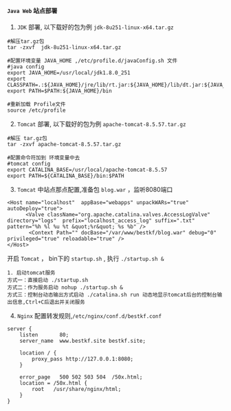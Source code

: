 #### `Java Web` 站点部署

1. `JDK` 部署, 以下载好的包为例 `jdk-8u251-linux-x64.tar.gz`

```
#解压tar.gz包
tar -zxvf  jdk-8u251-linux-x64.tar.gz

#配置环境变量 JAVA_HOME ,/etc/profile.d/javaConfig.sh 文件
#java config
export JAVA_HOME=/usr/local/jdk1.8.0_251
export CLASSPATH=.:${JAVA_HOME}/jre/lib/rt.jar:${JAVA_HOME}/lib/dt.jar:${JAVA_HOME}/lib/tools.jar
export PATH=$PATH:${JAVA_HOME}/bin

#重新加载 Profile文件
source /etc/profile
```

2. `Tomcat` 部署, 以下载好的包为例 `apache-tomcat-8.5.57.tar.gz`

```
#解压 tar.gz包
tar -zxvf apache-tomcat-8.5.57.tar.gz

#配置命令符加到 环境变量中去
#tomcat config
export CATALINA_BASE=/usr/local/apache-tomcat-8.5.57
export PATH=${CATALINA_BASE}/bin:$PATH

```

3. `Tomcat` 中站点那点配置,准备包 `blog.war` ，监听8080端口

```
<Host name="localhost"  appBase="webapps" unpackWARs="true" autoDeploy="true">
      <Valve className="org.apache.catalina.valves.AccessLogValve" directory="logs"  prefix="localhost_access_log" suffix=".txt" pattern="%h %l %u %t &quot;%r&quot; %s %b" />       
       <Context Path="" docBase="/var/www/bestkf/blog.war" debug="0" privileged="true" reloadable="true" />
</Host>
```

开启 `Tomcat` ， bin下的 `startup.sh` , 执行 `./startup.sh &`

```
1. 启动tomcat服务
方式一：直接启动 ./startup.sh
方式二：作为服务启动 nohup ./startup.sh &
方式三：控制台动态输出方式启动 ./catalina.sh run 动态地显示tomcat后台的控制台输出信息,Ctrl+C后退出并关闭服务
```

4. `Nginx` 配置转发规则,`/etc/nginx/conf.d/bestkf.conf`

```
server {
    listen       80;
    server_name  www.bestkf.site bestkf.site;

    location / {
        proxy_pass http://127.0.0.1:8080;
    }

    error_page   500 502 503 504  /50x.html;
    location = /50x.html {
        root   /usr/share/nginx/html;
    }
}
```
